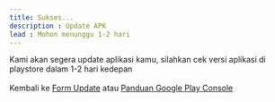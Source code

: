 ```yaml
---
title: Sukses... 
description : Update APK
lead : Mohon menunggu 1-2 hari
---
```

Kami akan segera update aplikasi kamu, silahkan cek versi aplikasi di playstore dalam 1-2 hari kedepan \
\
Kembali ke [Form Update](/form/update-apk) atau [Panduan Google Play Console](/kb/google-play-console)